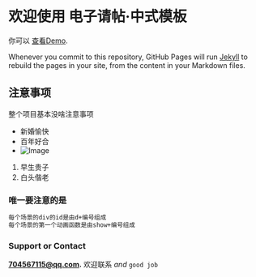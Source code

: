 # 欢迎使用 电子请帖·中式模板

你可以 [查看Demo](https://carefree7.github.io/invitation-is-s/).

Whenever you commit to this repository, GitHub Pages will run [Jekyll](https://jekyllrb.com/) to rebuild the pages in your site, from the content in your Markdown files.

## 注意事项

整个项目基本没啥注意事项
- 新婚愉快
- 百年好合
- ![Image](https://carefree7.github.io/invitation-is-s/images/boy2.jpg)

1. 早生贵子
2. 白头偕老

### 唯一要注意的是
```markdown
每个场景的div的id是由d+编号组成
每个场景的第一个动画函数是由show+编号组成
```


### Support or Contact
**704567115@qq.com.**  欢迎联系 _and_ `good job`
